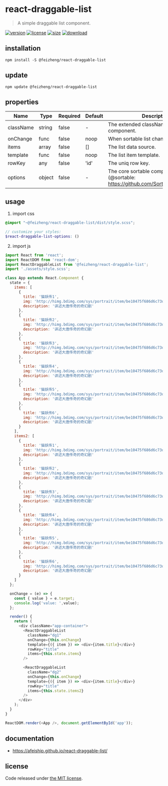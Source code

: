# react-draggable-list
> A simple draggable list component.

[![version][version-image]][version-url]
[![license][license-image]][license-url]
[![size][size-image]][size-url]
[![download][download-image]][download-url]

## installation
```shell
npm install -S @feizheng/react-draggable-list
```

## update
```shell
npm update @feizheng/react-draggable-list
```

## properties
| Name      | Type   | Required | Default | Description                                                                              |
| --------- | ------ | -------- | ------- | ---------------------------------------------------------------------------------------- |
| className | string | false    | -       | The extended className for component.                                                    |
| onChange  | func   | false    | noop    | When sortable list changed.                                                              |
| items     | array  | false    | []      | The list data source.                                                                    |
| template  | func   | false    | noop    | The list item template.                                                                  |
| rowKey    | any    | false    | 'id'    | The uniq row key.                                                                        |
| options   | object | false    | -       | The core sortable component options (@sortable: https://github.com/SortableJS/Sortable). |


## usage
1. import css
  ```scss
  @import "~@feizheng/react-draggable-list/dist/style.scss";

  // customize your styles:
  $react-draggable-list-options: ()
  ```
2. import js
  ```js
  import React from 'react';
  import ReactDOM from 'react-dom';
  import ReactDraggableList from '@feizheng/react-draggable-list';
  import './assets/style.scss';

  class App extends React.Component {
    state = {
      items: [
        {
          title: '猫妖传1',
          img: 'http://himg.bdimg.com/sys/portrait/item/be10475f686d6c73db00.jpg',
          description: '讲述大唐传奇的奇幻剧'
        },
        {
          title: '猫妖传2',
          img: 'http://himg.bdimg.com/sys/portrait/item/be10475f686d6c73db00.jpg',
          description: '讲述大唐传奇的奇幻剧'
        },
        {
          title: '猫妖传3',
          img: 'http://himg.bdimg.com/sys/portrait/item/be10475f686d6c73db00.jpg',
          description: '讲述大唐传奇的奇幻剧'
        },
        {
          title: '猫妖传4',
          img: 'http://himg.bdimg.com/sys/portrait/item/be10475f686d6c73db00.jpg',
          description: '讲述大唐传奇的奇幻剧'
        },
        {
          title: '猫妖传5',
          img: 'http://himg.bdimg.com/sys/portrait/item/be10475f686d6c73db00.jpg',
          description: '讲述大唐传奇的奇幻剧'
        },
        {
          title: '猫妖传6',
          img: 'http://himg.bdimg.com/sys/portrait/item/be10475f686d6c73db00.jpg',
          description: '讲述大唐传奇的奇幻剧'
        }
      ],
      items2: [
        {
          title: '猫妖传1',
          img: 'http://himg.bdimg.com/sys/portrait/item/be10475f686d6c73db00.jpg',
          description: '讲述大唐传奇的奇幻剧'
        },
        {
          title: '猫妖传2',
          img: 'http://himg.bdimg.com/sys/portrait/item/be10475f686d6c73db00.jpg',
          description: '讲述大唐传奇的奇幻剧'
        },
        {
          title: '猫妖传3',
          img: 'http://himg.bdimg.com/sys/portrait/item/be10475f686d6c73db00.jpg',
          description: '讲述大唐传奇的奇幻剧'
        },
        {
          title: '猫妖传4',
          img: 'http://himg.bdimg.com/sys/portrait/item/be10475f686d6c73db00.jpg',
          description: '讲述大唐传奇的奇幻剧'
        },
        {
          title: '猫妖传5',
          img: 'http://himg.bdimg.com/sys/portrait/item/be10475f686d6c73db00.jpg',
          description: '讲述大唐传奇的奇幻剧'
        },
        {
          title: '猫妖传6',
          img: 'http://himg.bdimg.com/sys/portrait/item/be10475f686d6c73db00.jpg',
          description: '讲述大唐传奇的奇幻剧'
        }
      ]
    };

    onChange = (e) => {
      const { value } = e.target;
      console.log('value: ',value);
    };

    render() {
      return (
        <div className="app-container">
          <ReactDraggableList
            className="dg1"
            onChange={this.onChange}
            template={({ item }) => <div>{item.title}</div>}
            rowKey="title"
            items={this.state.items}
          />

          <ReactDraggableList
            className="dg2"
            onChange={this.onChange}
            template={({ item }) => <div>{item.title}</div>}
            rowKey="title"
            items={this.state.items2}
          />
        </div>
      );
    }
  }

  ReactDOM.render(<App />, document.getElementById('app'));

  ```

## documentation
- https://afeiship.github.io/react-draggable-list/


## license
Code released under [the MIT license](https://github.com/afeiship/react-draggable-list/blob/master/LICENSE.txt).

[version-image]: https://img.shields.io/npm/v/@feizheng/react-draggable-list
[version-url]: https://npmjs.org/package/@feizheng/react-draggable-list

[license-image]: https://img.shields.io/npm/l/@feizheng/react-draggable-list
[license-url]: https://github.com/afeiship/react-draggable-list/blob/master/LICENSE.txt

[size-image]: https://img.shields.io/bundlephobia/minzip/@feizheng/react-draggable-list
[size-url]: https://github.com/afeiship/react-draggable-list/blob/master/dist/react-draggable-list.min.js

[download-image]: https://img.shields.io/npm/dm/@feizheng/react-draggable-list
[download-url]: https://www.npmjs.com/package/@feizheng/react-draggable-list

